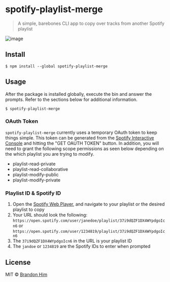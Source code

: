 # spotify-playlist-merge

> A simple, barebones CLI app to copy over tracks from another Spotify playlist

![image](https://user-images.githubusercontent.com/6020066/27460098-5fa1b03c-5777-11e7-803c-b41ad68dae5d.png)

## Install

```
$ npm install --global spotify-playlist-merge
```

## Usage
After the package is installed globally, execute the bin and answer the prompts. Refer to the sections below for additional information.

```
$ spotify-playlist-merge
```

### OAuth Token
`spotify-playlist-merge` currently uses a temporary OAuth token to keep things simple. This token can be generated from the [Spotify Interactive Console](https://developer.spotify.com/web-api/console/get-playlist/) and hitting the "GET OAUTH TOKEN" button. In addition, you will need to grant the following scope permissions as seen below depending on the which playlist you are trying to modify.

- playlist-read-private
- playlist-read-collaborative
- playlist-modify-public
- playlist-modify-private

### Playlist ID & Spotify ID
1. Open the [Spotify Web Player](https://play.spotify.com), and navigate to your playlist or the desired playlist to copy
2. Your URL should look the following: 
`https://open.spotify.com/user/janedoe/playlist/37i9dQZF1DX4WYpdgoIcn6` or `https://open.spotify.com/user/1234819/playlist/37i9dQZF1DX4WYpdgoIcn6`
3. The `37i9dQZF1DX4WYpdgoIcn6` in the URL is your playlist ID
4. The `jandoe` or `1234819` are the Spotify IDs to enter when prompted

## License

MIT © [Brandon Him](https://github.com/brh55/spotify-playlist-merge)
